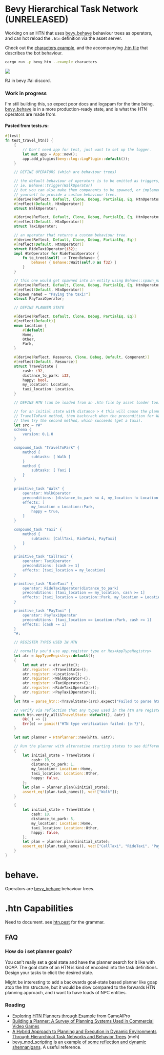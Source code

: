 # Bevy Hierarchical Task Network (UNRELEASED)

Working on an HTN that uses [bevy_behave](https://github.com/RJ/bevy_behave) behaviour trees as
operators, and can hot reload the `.htn` definition via the asset server.

Check out the [characters example](https://github.com/RJ/bevy_htn/blob/main/bevy_htn/examples/characters/main.rs), and the accompanying [.htn file](https://github.com/RJ/bevy_htn/blob/main/bevy_htn/assets/dude.htn) that describes the bot behaviour.

```bash
cargo run -p bevy_htn --example characters
```

<img src="https://github.com/RJ/bevy_htn/blob/main/media/characters.png">

RJ in bevy #ai discord.

### Work in progress

I'm still building this, so expect poor docs and logspam for the time being.
[bevy_behave](https://github.com/RJ/bevy_behave) is in a more production-ready state, and is what the HTN operators are made from.


#### Pasted from tests.rs:

```rust
#[test]
fn test_travel_htn() {
    {
        // Don't need app for test, just want to set up the logger.
        let mut app = App::new();
        app.add_plugins(bevy::log::LogPlugin::default());
    }

    // DEFINE OPERATORS (which are behaviour trees)

    // the default behaviour of operators is to be emitted as triggers,
    // ie. Behave::trigger(WalkOperator)
    // but you can also make them components to be spawned, or implement HtnOperator
    // yourself to provide a custom behaviour tree.
    #[derive(Reflect, Default, Clone, Debug, PartialEq, Eq, HtnOperator)]
    #[reflect(Default, HtnOperator)]
    struct WalkOperator;

    #[derive(Reflect, Default, Clone, Debug, PartialEq, Eq, HtnOperator)]
    #[reflect(Default, HtnOperator)]
    struct TaxiOperator;

    // an operator that returns a custom behaviour tree.
    #[derive(Reflect, Default, Clone, Debug, PartialEq, Eq)]
    #[reflect(Default, HtnOperator)]
    struct RideTaxiOperator(i32);
    impl HtnOperator for RideTaxiOperator {
        fn to_tree(&self) -> Tree<Behave> {
            behave! { Behave::Wait(self.0 as f32) }
        }
    }

    // this one would get spawned into an entity using Behave::spawn_named.
    #[derive(Reflect, Default, Clone, Debug, PartialEq, Eq, HtnOperator, Component)]
    #[reflect(Default, HtnOperator)]
    #[spawn_named = "Paying the taxi!"]
    struct PayTaxiOperator;

    // DEFINE PLANNER STATE

    #[derive(Reflect, Default, Clone, Debug, PartialEq, Eq)]
    #[reflect(Default)]
    enum Location {
        #[default]
        Home,
        Other,
        Park,
    }

    #[derive(Reflect, Resource, Clone, Debug, Default, Component)]
    #[reflect(Default, Resource)]
    struct TravelState {
        cash: i32,
        distance_to_park: i32,
        happy: bool,
        my_location: Location,
        taxi_location: Location,
    }

    // DEFINE HTN (can be loaded from an .htn file by asset loader too)

    // for an initial state with distance > 4 this will cause the planner to try the first
    // TravelToPark method, then backtrack when the precondition for Walk is not met,
    // then try the second method, which succeeds (get a taxi).
    let src = r#"
    schema {
        version: 0.1.0
    }

    compound_task "TravelToPark" {
        method {
            subtasks: [ Walk ]
        }
        method {
            subtasks: [ Taxi ]
        }
    }
            
    primitive_task "Walk" {
        operator: WalkOperator
        preconditions: [distance_to_park <= 4, my_location != Location::Park, happy == false]
        effects: [
            my_location = Location::Park,
            happy = true,
        ]
    }

    compound_task "Taxi" {
        method {
            subtasks: [CallTaxi, RideTaxi, PayTaxi]
        }
    }

    primitive_task "CallTaxi" {
        operator: TaxiOperator
        preconditions: [cash >= 1]
        effects: [taxi_location = my_location]
    }

    primitive_task "RideTaxi" {
        operator: RideTaxiOperator(distance_to_park)
        preconditions: [taxi_location == my_location, cash >= 1]
        effects: [taxi_location = Location::Park, my_location = Location::Park, happy = true]
    }

    primitive_task "PayTaxi" {
        operator: PayTaxiOperator
        preconditions: [taxi_location == Location::Park, cash >= 1]
        effects: [cash -= 1]
    }
    "#;

    // REGISTER TYPES USED IN HTN

    // normally you'd use app.register_type or Res<AppTypeRegistry>
    let atr = AppTypeRegistry::default();
    {
        let mut atr = atr.write();
        atr.register::<TravelState>();
        atr.register::<Location>();
        atr.register::<WalkOperator>();
        atr.register::<TaxiOperator>();
        atr.register::<RideTaxiOperator>();
        atr.register::<PayTaxiOperator>();
    }
    let htn = parse_htn::<TravelState>(src).expect("Failed to parse htn");

    // verify via reflection that any types used in the htn are registered:
    match htn.verify_all(&TravelState::default(), &atr) {
        Ok(_) => {}
        Err(e) => panic!("HTN type verification failed: {e:?}"),
    }

    let mut planner = HtnPlanner::new(&htn, &atr);

    // Run the planner with alternative starting states to see different outcomes:
    {
        let initial_state = TravelState {
            cash: 10,
            distance_to_park: 1,
            my_location: Location::Home,
            taxi_location: Location::Other,
            happy: false,
        };
        let plan = planner.plan(&initial_state);
        assert_eq!(plan.task_names(), vec!["Walk"]);
    }

    {
        let initial_state = TravelState {
            cash: 10,
            distance_to_park: 5,
            my_location: Location::Home,
            taxi_location: Location::Other,
            happy: false,
        };
        let plan = planner.plan(&initial_state);
        assert_eq!(plan.task_names(), vec!["CallTaxi", "RideTaxi", "PayTaxi"]);
    }
}
```

# behave.

Operators are [bevy_behave](https://github.com/RJ/bevy_behave) behaviour trees.

# .htn Capabilities

Need to document. see [htn.pest](https://github.com/RJ/bevy_htn/blob/main/bevy_htn/src/htn.pest) for the grammar.

## FAQ

### How do i set planner goals?

You can't really set a goal state and have the planner search for it like with GOAP.
The goal state of an HTN is kind of encoded into the task definitions.
Design your tasks to elicit the desired state.

Might be interesting to add a backwards goal-state based planner like goap atop the htn structure, but it would be slow compared to the forwards HTN planning approach, and i want to have loads of NPC entities.

### Reading

* [Exploring HTN Planners through Example](https://www.gameaipro.com/GameAIPro/GameAIPro_Chapter12_Exploring_HTN_Planners_through_Example.pdf) from GameAIPro
* [Building a Planner: A Survey of Planning Systems Used in Commercial Video Games](https://www.is.ovgu.de/is_media/Research/Publications/IEEE_ToG_2018_Neufeld-p-4450.pdf)
* [A Hybrid Approach to Planning and Execution in Dynamic Environments Through Hierarchical Task Networks and Behavior Trees](https://cdn.aaai.org/ojs/13044/13044-52-16561-1-2-20201228.pdf) (meh)
* [bevy_mod_scripting is an example of some reflection and dynamic shennanigans](https://github.com/makspll/bevy_mod_scripting/blob/a4d1ffbcae98f42393ab447d73efe9b0b543426f/crates/bevy_mod_scripting_core/src/bindings/world.rs#L642). A useful reference.